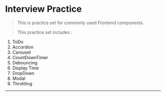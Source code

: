 # Interview Practice

> This is practice set for commonly used Frontend components.

> This practice set includes :

1. ToDo
2. Accordion
3. Carousel
4. CountDownTimer
5. Debouncing
6. Display Time
7. DropDown
8. Modal
9. Throttling

---
